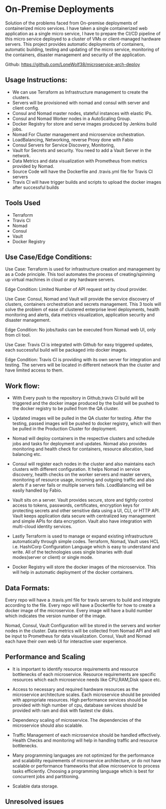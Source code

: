 # On-Premise Deployments

Solution of the problems faced from On-premise deployments of containerized micro services. I have taken a single containerized web application as a single micro service, I have to prepare the CI/CD pipeline of this micro service deployed to a cluster of VMs or client-managed hardware servers. This project provides automatic deployments of containers, automatic building, testing and updating of the micro service, monitoring of the containers, disaster management and security of the application.

Github: https://github.com/LoneWolf38/microservice-arch-deploy

## Usage Instructions:

- We can use Terraform as Infrastructure management to create the clusters.
- Servers will be provisioned with nomad and consul with server and client config.
- Consul and Nomad master nodes, stateful instances with elastic IPs.
- Consul and Nomad Worker nodes in a AutoScaling Group.
- Docker Registry for store and serve images produced by Jenkins build jobs.
- Nomad For Cluster management and microservice orchestration.
- LoadBalancing, Networking, reverse Proxy done with Fabio
- Consul Servers for Service Discovery, Monitoring, 
- Vault for Secrets and security. You need to add a Vault Server in the network.
- Data Metrics and data visualization with Prometheus from metrics provided by Nomad.
- Source Code will have the Dockerfile and .travis.yml file for Travis CI servers
- Travis CI will have trigger builds and scripts to upload the docker images after successful builds

## Tools Used
- Terraform
- Travis CI
- Nomad
- Consul
- Vault
- Docker Registry

## Use Case/Edge Conditions:

Use Case: Terraform is used for infrastructure creation and management by as a Code principle. This tool automates the process of creating/spinning up virtual machines in cloud or any hardware servers. 

Edge Condition: Limited Number of API request set by cloud provider. 

Use Case: Consul, Nomad and Vault will provide the service discovery of clusters, containers orchestration and secrets management. This 3 tools will solve the problem of ease of clustered enterprise level deployments, health monitoring and alerts, data metrics visualization, application security and disaster management.

Edge Condition: No jobs/tasks can be executed from Nomad web UI, only from cli tool. 

Use Case: Travis CI is integrated with Github for easy triggered updates, each successful build will be packaged into docker images.

Edge Condition: Travis CI is providing with its own server for integration and testing. The servers will be located in different network than the cluster and have limited access to them.


## Work flow:
- With Every push to the repository in Github,travis CI build will be triggered and the docker image produced by the build will be pushed to the docker registry to be pulled from the QA cluster. 

- Updated images will be pulled in the QA cluster for testing. After the testing, passed images will be pushed to docker registry, which will then be pulled in the Production Cluster for deployment.
 
- Nomad will deploy containers in the respective clusters and schedule jobs and tasks for deployment and updates.
Nomad also provides monitoring and health check for containers, resource allocation, load balancing etc.

- Consul will register each nodes in the cluster and also maintains each clusters with different configuration. It helps Nomad in service discovery, health checks on the worker servers and master servers, monitoring of resource usage, incoming and outgoing traffic and also alerts if a server fails or multiple servers fails. LoadBalancing will be easily handled by Fabio.

- Vault sits on a server. Vault provides secure, store and tightly control access to tokens, passwords, certificates, encryption keys for protecting secrets and other sensitive data using a UI, CLI, or HTTP API. Vault keeps application data secure with centralized key management and simple APIs for data encryption. Vault also have integration with multi-cloud identity services.

- Lastly Terraform is used to manage or expand existing infrastructure automatically through simple codes. Terraform, Nomad, Vault uses HCL i.e. HashiCorp Configuration Language which is easy to understand and write. All of the technologies uses single binaries with dual modes(server or client) or single mode.

- Docker Registry will store the docker images of the microservice. This will help in automatic deployment of the docker containers.


## Data Formats:
Every repo will have a .travis.yml file for travis servers to build and integrate according to the file.
Every repo will have a Dockerfile for how to create a docker image of the microservice.
Every image will have a build number which indicates the version number of the image.

Nomad, Consul, Vault Configuration will be stored in the servers and worker nodes in the cluster.
Data metrics will be collected from Nomad API and will be input to Prometheus for data visualization.
Consul, Vault and Nomad each have their own web UI for interactive user experience. 

## Performance and Scaling

- It is important to identify resource requirements and resource bottlenecks of each microservice. Resource requirements are specific resources which each microservice needs like CPU,RAM,Disk space etc.

- Access to necessary and required hardware resources as the microservice architecture scales. Each microservice should be provided with appropriate resources. High performance services should be provided with high number of cpu, database services should be provided with ram and disk with fastest r/w disks.

- Dependency scaling of microservice. The dependencies of the microservice should also scalable. 

- Traffic Management of each microservice should be handled effectively. Health Checks and monitoring will help in handling traffic and resource bottlenecks.

- Many programming languages are not optimized for the performance and scalability requirements of microservice architecture, or do not have scalable or performance frameworks that allow microservice to process tasks efficiently. Choosing a programming language which is best for concurrent jobs and partitioning. 

- Scalable data storage. 


## Unresolved issues 

